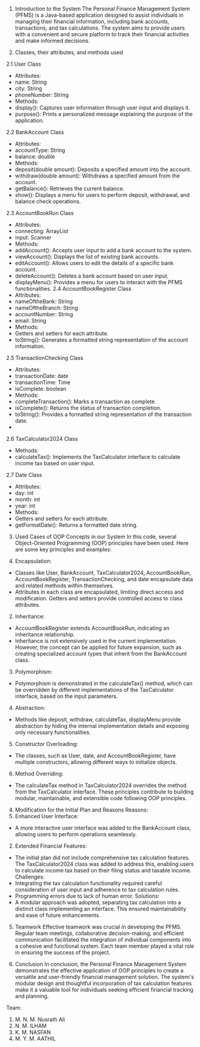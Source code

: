 1. Introduction to the System
The Personal Finance Management System (PFMS) is a Java-based application designed to assist
individuals in managing their financial information, including bank accounts, transactions, and
tax calculations. The system aims to provide users with a convenient and secure platform to
track their financial activities and make informed decisions.

2. Classes, their attributes, and methods used
   
2.1 User Class
- Attributes:
- name: String
- city: String
- phoneNumber: String
- Methods:
- display(): Captures user information through user input and displays it.
- purpose(): Prints a personalized message explaining the purpose of the application.
  
2.2 BankAccount Class
- Attributes:
- accountType: String
- balance: double
- Methods:
- deposit(double amount): Deposits a specified amount into the account.
- withdraw(double amount): Withdraws a specified amount from the account.
- getBalance(): Retrieves the current balance.
- show(): Displays a menu for users to perform deposit, withdrawal, and balance check
operations.

2.3 AccountBookRun Class
- Attributes:
- connecting: ArrayList<AccountBookRegister>
- input: Scanner
- Methods:
- addAccount(): Accepts user input to add a bank account to the system.
- viewAccount(): Displays the list of existing bank accounts.
- editAccount(): Allows users to edit the details of a specific bank account.
- deleteAccount(): Deletes a bank account based on user input.
- displayMenu(): Provides a menu for users to interact with the PFMS functionalities.
2.4 AccountBookRegister Class
- Attributes:
- nameOftheBank: String
- nameOftheBranch: String
- accountNumber: String
- email: String
- Methods:
- Getters and setters for each attribute.
- toString(): Generates a formatted string representation of the account information.
  
2.5 TransactionChecking Class
- Attributes:
- transactionDate: date
- transactionTime: Time
- isComplete: boolean
- Methods:
- completeTransaction(): Marks a transaction as complete.
- isComplete(): Returns the status of transaction completion.
- toString(): Provides a formatted string representation of the transaction date.
- 
2.6 TaxCalculator2024 Class
- Methods:
- calculateTax(): Implements the TaxCalculator interface to calculate income tax based on user
input.

2.7 Date Class
- Attributes:
- day: int
- month: int
- year: int
- Methods:
- Getters and setters for each attribute.
- getFormatDate(): Returns a formatted date string.

3. Used Cases of OOP Concepts in our System
In this code, several Object-Oriented Programming (OOP) principles have been used. Here are
some key principles and examples:

1. Encapsulation:
- Classes like User, BankAccount, TaxCalculator2024, AccountBookRun, AccountBookRegister,
TransactionChecking, and date encapsulate data and related methods within themselves.
- Attributes in each class are encapsulated, limiting direct access and modification. Getters and
setters provide controlled access to class attributes.

2. Inheritance:
- AccountBookRegister extends AccountBookRun, indicating an inheritance relationship.
- Inheritance is not extensively used in the current implementation. However, the concept can
be applied for future expansion, such as creating specialized account types that inherit from the
BankAccount class.

3. Polymorphism:
- Polymorphism is demonstrated in the calculateTax() method, which can be overridden by
different implementations of the TaxCalculator interface, based on the input parameters.

4. Abstraction:
- Methods like deposit, withdraw, calculateTax, displayMenu provide abstraction by hiding the
internal implementation details and exposing only necessary functionalities.

5. Constructor Overloading:
- The classes, such as User, date, and AccountBookRegister, have multiple constructors,
allowing different ways to initialize objects.

6. Method Overriding:
- The calculateTax method in TaxCalculator2024 overrides the method from the TaxCalculator
interface.
These principles contribute to building modular, maintainable, and extensible code following
OOP principles.

4. Modification for the Initial Plan and Reasons
Reasons:
1. Enhanced User Interface:
- A more interactive user interface was added to the BankAccount class, allowing users to
perform operations seamlessly.
2. Extended Financial Features:
- The initial plan did not include comprehensive tax calculation features. The
TaxCalculator2024 class was added to address this, enabling users to calculate income tax
based on their filing status and taxable income.
Challenges:
- Integrating the tax calculation functionality required careful consideration of user input and
adherence to tax calculation rules.
- Programming errors due to lack of human error.
Solutions:
- A modular approach was adopted, separating tax calculation into a distinct class implementing
an interface. This ensured maintainability and ease of future enhancements.

5. Teamwork
Effective teamwork was crucial in developing the PFMS. Regular team meetings, collaborative
decision-making, and efficient communication facilitated the integration of individual
components into a cohesive and functional system. Each team member played a vital role in
ensuring the success of the project.

7. Conclusion
In conclusion, the Personal Finance Management System demonstrates the effective
application of OOP principles to create a versatile and user-friendly financial management
solution. The system's modular design and thoughtful incorporation of tax calculation features
make it a valuable tool for individuals seeking efficient financial tracking and planning.

Team:
1) M. N. M. Nusrath Ali
2) N. M. ILHAM 
3) K. M. NASFAN
4) M. Y. M. AATHIL 
